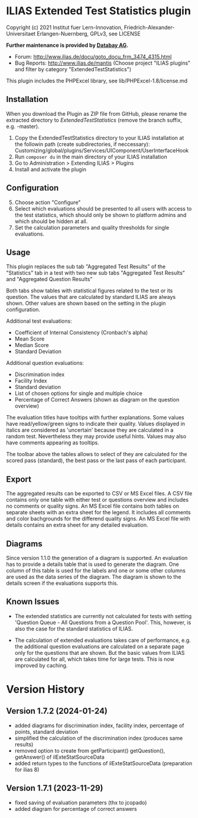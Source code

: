 ILIAS Extended Test Statistics plugin
=====================================

Copyright (c) 2021 Institut fuer Lern-Innovation, Friedrich-Alexander-Universitaet Erlangen-Nuernberg, GPLv3, see LICENSE

**Further maintenance is provided by [Databay AG](https://www.databay.de).**

- Forum: http://www.ilias.de/docu/goto_docu_frm_3474_4315.html
- Bug Reports: http://www.ilias.de/mantis (Choose project "ILIAS plugins" and filter by category "ExtendedTestStatistics")

This plugin includes the PHPExcel library, see lib/PHPExcel-1.8/license.md


Installation
------------

When you download the Plugin as ZIP file from GitHub, please rename the extracted directory to *ExtendedTestStatistics*
(remove the branch suffix, e.g. -master).

1. Copy the ExtendedTestStatistics directory to your ILIAS installation at the followin path
(create subdirectories, if neccessary): Customizing/global/plugins/Services/UIComponent/UserInterfaceHook
2. Run `composer du` in the main directory of your ILIAS installation
3. Go to Administration > Extending ILIAS > Plugins
4. Install and activate the plugin

Configuration
-------------

5. Choose action "Configure" 
6. Select which evaluations should be presented to all users with access to the test statistics,
   which should only be shown to platform admins and which should be hidden at all.
7. Set the calculation parameters and quality thresholds for single evaluations.

Usage
-----
This plugin replaces the sub tab "Aggregated Test Results" of the "Statistics" tab in a test 
with two new sub tabs "Aggregated Test Results" and "Aggregated Question Results"

Both tabs show tables with statistical figures related to the test or its question. The values that are
calculated by standard ILIAS are always shown. Other values are shown based on the setting in the plugin 
configuration.

Additional test evaluations:
* Coefficient of Internal Consistency (Cronbach's alpha)
* Mean Score
* Median Score
* Standard Deviation

Additional question evaluations:
* Discrimination index
* Facility Index
* Standard deviation
* List of chosen options for single and multiple choice
* Percentage of Correct Answers (shown as diagram on the question overview)

The evaluation titles have tooltips with further explanations. Some values have read/yellow/green signs to indicate their quality. 
Values displayed in italics are considered as 'uncertain' because they are calculated in a random test. Nevertheless they 
may provide useful hints. Values may also have comments appearing as tooltips.

The toolbar above the tables allows to select of they are calculated for the scored pass (standard), the best pass or the last pass of each 
participant.

Export
------
The aggregated results can be exported to CSV or MS Excel files. A CSV file contains only one table with either test or questions overview
and includes no comments or quality signs. An MS Excel file contains both tables on separate sheets with an extra sheet for the legend. It
includes all comments and color bachgrounds for the differend quality signs. An MS Excel file with details contains an extra sheet for any
detailed evaluation.

Diagrams
--------
Since version 1.1.0 the generation of a diagram is supported. An evaluation has to provide a details table that is used to generate the diagram.
One column of this table is used for the labels and one or some other columns are used as the data series of the diagram. The
diagram is shown to the details screen if the evaluations supports this.


Known Issues
------------
* The extended statistics are currently not calculated for tests with setting 'Question Queue - All Questions from a Question Pool'.
  This, however, is also the case for the standard statistics of ILIAS.

* The calculation of extended evaluations takes care of performance, e.g. the additional question evaluations are calculated on a separate
  page only for the questions that are shown. But the basic values from ILIAS are calculated for all, which takes time for large tests.
  This is now improved by caching.

Version History
===============

Version 1.7.2 (2024-01-24)
-------------------------
- added diagrams for discrimination index, facility index, percentage of points, standard deviation
- simplified the calculation of the discrimination index (produces same results)
- removed option to create from getParticipant() getQuestion(), getAnswer() of ilExteStatSourceData
- added return types to the functions of ilExteStatSourceData (preparation for ilias 8)

Version 1.7.1 (2023-11-29)
--------------------------
- fixed saving of evaluation parameters (thx to jcopado)
- added diagram for percentage of correct answers

